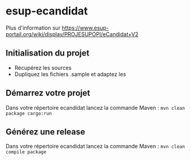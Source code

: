# esup-ecandidat
Plus d'information sur https://www.esup-portail.org/wiki/display/PROJESUPOPI/eCandidat+V2

## Initialisation du projet
* Récupérez les sources
* Dupliquez les fichiers .sample et adaptez les

## Démarrez votre projet
Dans votre répertoire ecandidat lancez la commande Maven : 
`mvn clean package cargo:run`

## Générez une release
Dans votre répertoire ecandidat lancez la commande Maven : 
`mvn clean compile package`